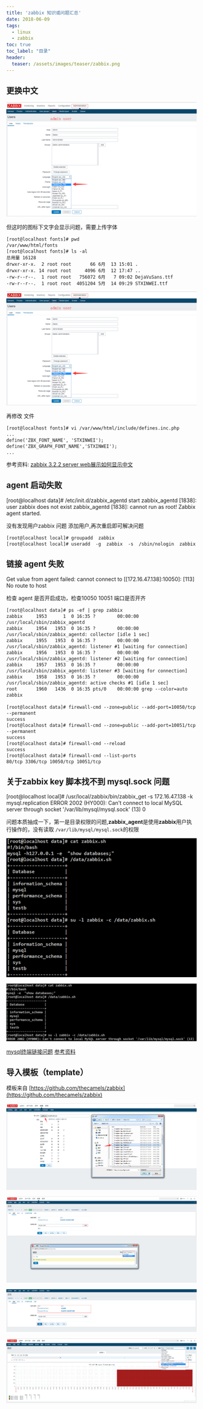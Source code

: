 ```yaml
---
title: 'zabbix 知识或问题汇总'
date: 2018-06-09
tags:
  - linux
  - zabbix
toc: true
toc_label: "目录"
header:
  teaser: /assets/images/teaser/zabbix.png
---
```


## 更换中文 

![Image text](/assets/images/blogs/zabbix-other/z0.png)

但这时的图标下文字会显示问题，需要上传字体
```text
[root@localhost fonts]# pwd
/var/www/html/fonts
[root@localhost fonts]# ls -al
总用量 16128
drwxr-xr-x.  2 root root       66 6月  13 15:01 .
drwxr-xr-x. 14 root root     4096 6月  12 17:47 ..
-rw-r--r--.  1 root root   756072 6月   7 09:02 DejaVuSans.ttf
-rw-r--r--.  1 root root  4051204 5月  14 09:29 STXINWEI.ttf
```

![Image text](/assets/images/blogs/zabbix-other/z0.png)

再修改 文件 

```text
[root@localhost fonts]# vi /var/www/html/include/defines.inc.php 
...
define('ZBX_FONT_NAME', 'STXINWEI');
define('ZBX_GRAPH_FONT_NAME','STXINWEI');
...
```

参考资料: [zabbix 3.2.2 server web展示如何显示中文](https://www.cnblogs.com/miclesvic/p/6145171.html)


## agent 启动失败

[root@localhost data]# /etc/init.d/zabbix_agentd start
zabbix_agentd [1838]: user zabbix does not exist
zabbix_agentd [1838]: cannot run as root!
Zabbix agent started.

没有发现用户zabbix 问题
添加用户,再次重启即可解决问题

```text
[root@localhost local]# groupadd  zabbix
[root@localhost local]# useradd  -g  zabbix  -s  /sbin/nologin  zabbix
```

## 链接 agent 失败

Get value from agent failed: cannot connect to [[172.16.47.138]:10050]: [113] No route to host

检查 agent 是否开启成功，检查10050 10051 端口是否开齐

```text
[root@localhost data]# ps -ef | grep zabbix           
zabbix     1953      1  0 16:35 ?        00:00:00 /usr/local/sbin/zabbix_agentd
zabbix     1954   1953  0 16:35 ?        00:00:00 /usr/local/sbin/zabbix_agentd: collector [idle 1 sec]
zabbix     1955   1953  0 16:35 ?        00:00:00 /usr/local/sbin/zabbix_agentd: listener #1 [waiting for connection]
zabbix     1956   1953  0 16:35 ?        00:00:00 /usr/local/sbin/zabbix_agentd: listener #2 [waiting for connection]
zabbix     1957   1953  0 16:35 ?        00:00:00 /usr/local/sbin/zabbix_agentd: listener #3 [waiting for connection]
zabbix     1958   1953  0 16:35 ?        00:00:00 /usr/local/sbin/zabbix_agentd: active checks #1 [idle 1 sec]
root       1960   1436  0 16:35 pts/0    00:00:00 grep --color=auto zabbix

[root@localhost data]# firewall-cmd --zone=public --add-port=10050/tcp --permanent  
success
[root@localhost data]# firewall-cmd --zone=public --add-port=10051/tcp --permanent 
success
[root@localhost data]# firewall-cmd --reload
success
[root@localhost data]# firewall-cmd --list-ports
80/tcp 3306/tcp 10050/tcp 10051/tcp
```

## 关于zabbix key 脚本找不到 mysql.sock 问题

[root@localhost local]# /usr/local/zabbix/bin/zabbix_get -s 172.16.47.138 -k mysql.replication
ERROR 2002 (HY000): Can't connect to local MySQL server through socket '/var/lib/mysql/mysql.sock' (13)
0

问题本质抽成一下，第一是目录权限的问题,**zabbix_agent**是使用**zabbix**用户执行操作的，没有读取 `/var/lib/mysql/mysql.sock`的权限

![Image text](/assets/images/blogs/zabbix-other/sock1.png)

![Image text](/assets/images/blogs/zabbix-other/sock2.png)

[mysql终端链接问题](/2018/06/08/blog-mysql-other.html#关于mysql终端链接mysql.server问题)
[参考资料](https://www.cnblogs.com/mrwang1101/p/4887842.html)

## 导入模板（template）
模板来自 [https://github.com/thecamels/zabbix](https://github.com/thecamels/zabbix)

![Image text](/assets/images/blogs/zabbix-other/otem1.png)

![Image text](/assets/images/blogs/zabbix-other/otem2.png)

![Image text](/assets/images/blogs/zabbix-other/otem3.png)

![Image text](/assets/images/blogs/zabbix-other/otem4.png)